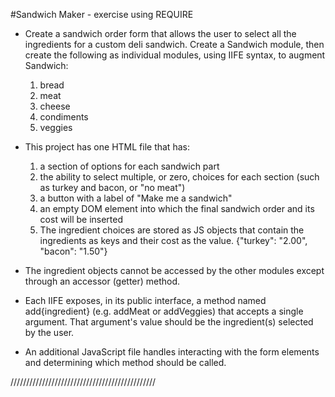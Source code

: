 #Sandwich Maker - exercise using REQUIRE
- Create a sandwich order form that allows the user to select all the ingredients for a custom deli sandwich. Create a Sandwich module, then create the following as individual modules, using IIFE syntax, to augment Sandwich:
  1. bread
  1. meat
  1. cheese
  1. condiments
  1. veggies
- This project has one HTML file that has:
  1. a section of options for each sandwich part
  1. the ability to select multiple, or zero, choices for each section (such as turkey and bacon, or "no meat")
  1. a button with a label of "Make me a sandwich"
  1. an empty DOM element into which the final sandwich order and its cost will be inserted
  1. The ingredient choices are stored as JS objects that contain the ingredients as keys and their cost as the value. {"turkey": "2.00", "bacon": "1.50"}

- The ingredient objects cannot be accessed by the other modules except through an accessor (getter) method.

- Each IIFE exposes, in its public interface, a method named add{ingredient} (e.g. addMeat or addVeggies) that accepts a single argument. That argument's value should be the ingredient(s) selected by the user.

- An additional JavaScript file handles interacting with the form elements and determining which method should be called.

//////////////////////////////////////////////


